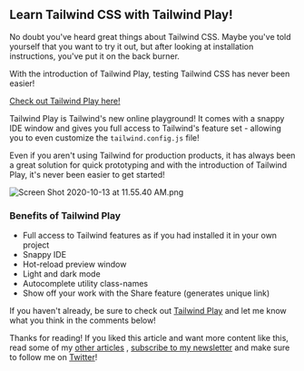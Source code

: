 ## Learn Tailwind CSS with Tailwind Play!

No doubt you've heard great things about Tailwind CSS. Maybe you've told yourself that you want to try it out, but after looking at installation instructions, you've put it on the back burner.

With the introduction of Tailwind Play, testing Tailwind CSS has never been easier!

[Check out Tailwind Play here!](https://play.tailwindcss.com/) 

Tailwind Play is Tailwind's new online playground! It comes with a snappy IDE window and gives you full access to Tailwind's feature set - allowing you to even customize the `tailwind.config.js` file! 

Even if you aren't using Tailwind for production products, it has always been a great solution for quick prototyping and with the introduction of Tailwind Play, it's never been easier to get started! 


![Screen Shot 2020-10-13 at 11.55.40 AM.png](https://cdn.hashnode.com/res/hashnode/image/upload/v1602608162480/LVjjt2AE7.png)

### Benefits of Tailwind Play

- Full access to Tailwind features as if you had installed it in your own project
- Snappy IDE
- Hot-reload preview window
- Light and dark mode
- Autocomplete utility class-names
- Show off your work with the Share feature (generates unique link)


If you haven't already, be sure to check out  [Tailwind Play](https://play.tailwindcss.com/)  and let me know what you think in the comments below! 

Thanks for reading! If you liked this article and want more content like this, read some of my [other articles](https://blog.braydoncoyer.dev/) , [subscribe to my newsletter](https://braydoncoyer.dev/newsletter/) and make sure to follow me on [Twitter](https://twitter.com/BraydonCoyer)!

